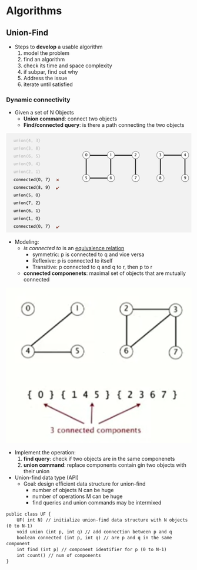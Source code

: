 # Algorithms

## Union-Find

- Steps to **develop** a usable algorithm
	1. model the problem
	2. find an algorithm
	3. check its time and space complexity
	4. if subpar, find out why
	5. Address the issue
	6. iterate until satisfied

### Dynamic connectivity

- Given a set of N Objects
	- **Union command**: connect two objects
	- **Find/connected query**: is there a path connecting the two objects

![](img/dynamic-connectivity.png)

- Modeling:
	- *is connected to* is an <u>equivalence relation</u>
		- symmetric: p is connected to q and vice versa
		- Reflexive: p is connected to itself
		- Transitive: p connected to q and q to r, then p to r
	- **connected componenets**: maximal set of objects that are mutually connected

![](img/connected-component.png)

- Implement the operation:
	1. **find query**: check if two objects are in the same componenets
	2. **union command**: replace components contain gin two objects with their union
- Union-find data type (API)
	- Goal: design efficient data structure for union-find
		- number of objects N can be huge
		- number of operations M can be huge
		- find queries and union commands may be intermixed

```pseudocode
public class UF {
	UF( int N) // initialize union-find data structure with N objects (0 to N-1)
	void union (int p, int q) // add connection between p and q
	boolean connected (int p, int q) // are p and q in the same component
	int find (int p) // component identifier for p (0 to N-1)
	int count() // num of components
}
```

